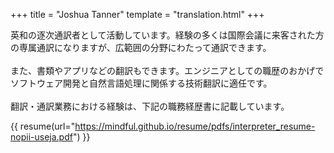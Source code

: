+++
title = "Joshua Tanner"
template = "translation.html"
+++

英和の逐次通訳者として活動しています。経験の多くは国際会議に来客された方の専属通訳になりますが、広範囲の分野にわたって通訳できます。
<br/><br>
また、書類やアプリなどの翻訳もできます。エンジニアとしての職歴のおかげでソフトウェア開発と自然言語処理に関係する技術翻訳に適任です。
<br/><br>
翻訳・通訳業務における経験は、下記の職務経歴書に記載しています。

{{ resume(url="https://mindful.github.io/resume/pdfs/interpreter_resume-nopii-useja.pdf") }}
